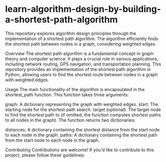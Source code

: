 # learn-algorithm-design-by-building-a-shortest-path-algorithm
This repository explores algorithm design principles through the implementation of a shortest path algorithm. The algorithm efficiently finds the shortest path between nodes in a graph, considering weighted edges.

Overview
The shortest path algorithm is a fundamental concept in graph theory and computer science. It plays a crucial role in various applications, including network routing, GPS navigation, and transportation planning. This repository provides an implementation of the shortest path algorithm in Python, allowing users to find the shortest route between nodes in a graph with weighted edges.

Usage
The main functionality of the algorithm is encapsulated in the shortest_path function. This function takes three arguments:

graph: A dictionary representing the graph with weighted edges.
start: The starting node for the shortest path search.
target (optional): The target node to find the shortest path to (if omitted, the function computes shortest paths to all nodes in the graph).
The function returns two dictionaries:

distances: A dictionary containing the shortest distance from the start node to each node in the graph.
paths: A dictionary containing the shortest path from the start node to each node in the graph.

Contributing
Contributions are welcome! If you'd like to contribute to this project, please follow these guidelines:
